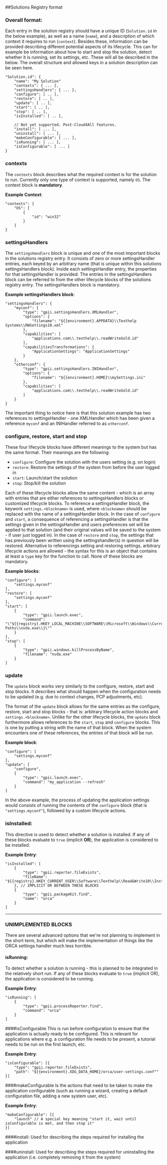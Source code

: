 ##Solutions Registry format

### Overall format:
Each entry in the solution registry should have a unique ID (`Solution.id` in the below example), as well as a name (`name`), and a description of which context it requires to run (`context`). Besides these, information can be provided describing different potential aspects of its lifecycle. This can for example be information about how to start and stop the solution, detect whether it is running, set its settings, etc. These will all be described in the below. The overall structure and allowed keys in a solution description can be seen here.

```
"Solution.id": {
    "name": "My Solution"
    "contexts": { ... },
    "settingsHandlers": { ... },
    "configure": [ .. ],
    "restore": [ .. ],
    "update": [ .. ],
    "start": [ .. ],
    "stop": [ .. ],
    "isInstalled": [ .. ],
    
    // Not yet supported. Post-Cloud4All features.
    "install": [ ... ],
    "uninstall": [ ... ],
    "makeConfigurable": [ ... ],
    "isRunning": [ ... ],
    "isConfigurable": [ ... ]
}
```

### contexts
The `contexts` block describes what the required context is for the solution to run. Currently only one type of context is supported, namely `OS`. The context block is **mandatory**.

**Example Context**:
```
"contexts": {
    "OS": [
        {
            "id": "win32"
        }
    ]
}
```

### settingsHandlers
The `settingsHandlers` block is unique and one of the most important blocks in the solutions registry entry. It consists of zero or more settingsHandler entries, each keyed by an arbitrary name (that is unique within this solutions settingsHandlers block). Inside each settingsHandler entry, the properties for that settingsHandler is provided. The entries in the settingsHandlers block can be referred to from the other lifecycle blocks of the solutions registry entry. The settingsHandlers block is mandatory.

**Example settingsHandlers block**:
```
"settingsHandlers": {
    "myconf": {
        "type": "gpii.settingsHandlers.XMLHandler",
        "options": {
            "filename": "${{environment}.APPDATA}\\Texthelp Systems\\RWSettings10.xml"
        },
        "capabilities": [
            "applications.com\\.texthelp\\.readWriteGold.id"
        ],
        "capabilitiesTransformations": {
            "ApplicationSettings": "ApplicationSettings"
        }
    },
    "otherconf": {
        "type": "gpii.settingsHandlers.INIHandler",
        "options": {
            "filename": "${{environment}.HOME}\\mySettings.ini"
        },
        "capabilities": [
            "applications.com\\.texthelp\\.readWriteGold.id"
        ]
    }
}
```

The important thing to notice here is that this solution example has two references to settingsHandler - one XMLHandler which has been given a reference `myconf` and an INIHandler referred to as `otherconf`.

### configure, restore, start and stop
These four lifecycle blocks have different meanings to the system but has the same format. Their meanings are the following:

* `configure`: Configure the solution with the users setting (e.g. on login)
* `restore`: Restore the settings of the system from before the user logged in
* `start`: Launch/start the solution
* `stop`: Stop/kill the solution

Each of these lifecycle blocks allow the same content - which is an array with entries that are either references to settingsHandlers blocks or customized lifecycle blocks. To reference a settingsHandler block, the keywork `settings.<blockname>` is used, where `<blockname>` should be replaced with the name of a settingsHandler block. In the case of `configure` and `start`, a consequence of referencing a settingsHandler is that the settings given in the settingsHandler and users preferences set will be applied to that solution (and their original values will be saved to the system - if user just logged in). In the case of `restore` and `stop`, the settings that has previously been written using the settingshandler(s) in question will be restored. Alternative to referencings setting and restoring settings, arbitrary lifecycle actions are allowed - the syntax for this is an object that contains at least a `type` key for the function to call. None of these blocks are mandatory. 

**Example blocks**:
```
"configure": [
    "settings.myconf"
],
"restore": [
    "settings.myconf"
],
"start": [
    {
        "type": "gpii.launch.exec",
        "command": "\"${{registry}.HKEY_LOCAL_MACHINE\\SOFTWARE\\Microsoft\\Windows\\CurrentVersion\\App Paths\\nvda.exe\\}\""
    }
],
"stop": [
    {
        "type": "gpii.windows.killProcessByName",
        "filename": "nvda.exe"
    }
]
```

### update

The `update` block works very similarly to the configure, restore, start and stop blocks. It describes what should happen when the configuration needs to be updated (e.g. due to context changes, PCP adjustments, etc).

The format of the `update` block allows for the same entries as the configure, restore, start and stop blocks - that is: arbitrary lifecycle action blocks and `settings.<blockname>`. Unlike for the other lifecycle blocks, the `update` block furthermore allows references to the `start`, `stop` and `configure` blocks. This is one by putting a string with the name of that block. When the system encounters one of these references, the entries of that block will be run.

**Example block**:
```
"configure": [
    "settings.myconf"
],
"update": [
    "configure",
    {
        "type": "gpii.launch.exec",
        "command": "my_application --refresh"
    }
]
```

In the above example, the process of updating the application settings would consists of running the contents of the `configure` block (that is `"settings.myconf"`), followed by a custom lifecycle actions.


### isInstalled:

This directive is used to detect whether a solution is installed. If any of these blocks evaluate to `true` (implicit **OR**), the application is considered to be installed.

**Example Entry**:
```
"isInstalled": [
    {
        "type": "gpii.reporter.fileExists",
        "fileName": "${{registry}.HKEY_CURRENT_USER\\Software\\Texthelp\\Read&Write10\\InstallPath}\\ReadAndWrite.exe"
    }, // IMPLICIT OR BETWEEN THESE BLOCKS
    {
        "type": "gpii.packageKit.find",
        "name": "orca"
    }
]
```

*****

### UNIMPLEMENTED BLOCKS
There are several advanced options that we're not planning to implement in the short term, but which will make the implementation of things like the ORCA settings handler much less horrible.

#### isRunning:
To detect whether a solution is running - this is planned to be integrated in the relatively short run. If any of these blocks evaluate to `true` (implicit OR), the application is considered to be running.

**Example Entry**:
```
"isRunning": [
    {
        "type": "gpii.processReporter.find",
        "command": "orca"
    }
]
```

####isConfigurable
This is run before configuration to ensure that the application is actually ready to be configured. This is relevant for applications where e.g. a configuration file needs to be present, a tutorial needs to be run on the first launch, etc.

**Example Entry**:
```
"isConfigurable": [{ 
    "type": "gpii.reporter.fileExists",
    "path": "${{environment}.XDG_DATA_HOME}/orca/user-settings.conf""
}]
```

####makeConfigurable
Is the actions that need to be taken to make the application configurable (such as running a wizard, creating a default configuration file, adding a new system user, etc).

**Example Entry**:
```
"makeConfigurable": [{
    "launch" // A special key meaning "start it, wait until isConfigurable is met, and then stop it"
}]
```

####install:
Used for describing the steps required for installing the application

####uninstall:
Used for describing the steps required for uninstalling the application (i.e. completely removing it from the system)


